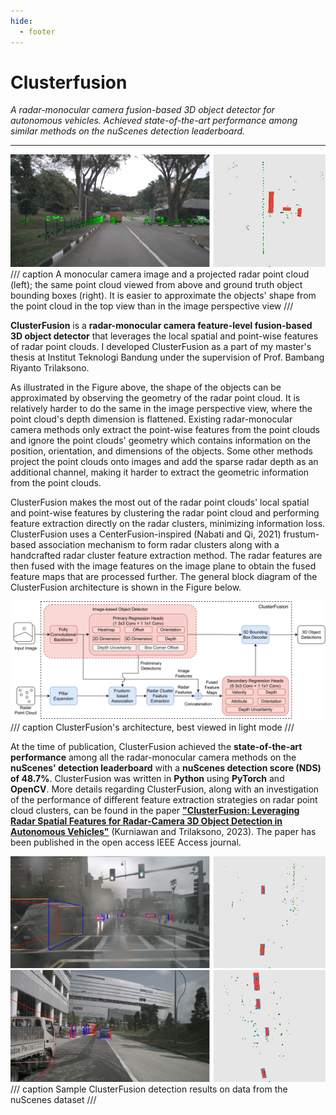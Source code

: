 ```yaml
---
hide:
  - footer
---
```


# Clusterfusion

*A radar-monocular camera fusion-based 3D object detector for autonomous vehicles. Achieved state-of-the-art performance among similar methods on the nuScenes detection leaderboard.*

---

![](../resources/projects/clusterfusion/background.png)
/// caption
A monocular camera image and a projected radar point cloud (left); the same point cloud viewed from above and ground truth object bounding boxes (right). It is easier to approximate the objects' shape from the point cloud in the top view than in the image perspective view
///

**ClusterFusion** is a **radar-monocular camera feature-level fusion-based 3D object detector** that leverages the local spatial and point-wise features of radar point clouds. I developed ClusterFusion as a part of my master's thesis at Institut Teknologi Bandung under the supervision of Prof. Bambang Riyanto Trilaksono.

As illustrated in the Figure above, the shape of the objects can be approximated by observing the geometry of the radar point cloud. It is relatively harder to do the same in the image perspective view, where the point cloud's depth dimension is flattened. Existing radar-monocular camera methods only extract the point-wise features from the point clouds and ignore the point clouds' geometry which contains information on the position, orientation, and dimensions of the objects. Some other methods project the point clouds onto images and add the sparse radar depth as an additional channel, making it harder to extract the geometric information from the point clouds.

ClusterFusion makes the most out of the radar point clouds' local spatial and point-wise features by clustering the radar point cloud and performing feature extraction directly on the radar clusters, minimizing information loss. ClusterFusion uses a CenterFusion-inspired (Nabati and Qi, 2021) frustum-based association mechanism to form radar clusters along with a handcrafted radar cluster feature extraction method. The radar features are then fused with the image features on the image plane to obtain the fused feature maps that are processed further. The general block diagram of the ClusterFusion architecture is shown in the Figure below.

![](../resources/projects/clusterfusion/clusterfusion_arch_access.svg)
/// caption
ClusterFusion's architecture, best viewed in light mode
///

At the time of publication, ClusterFusion achieved the **state-of-the-art performance** among all the radar-monocular camera methods on the **nuScenes' detection leaderboard** with a **nuScenes detection score (NDS) of 48.7%**. ClusterFusion was written in **Python** using **PyTorch** and **OpenCV**. More details regarding ClusterFusion, along with an investigation of the performance of different feature extraction strategies on radar point cloud clusters, can be found in the paper [**"ClusterFusion: Leveraging Radar Spatial Features for Radar-Camera 3D Object Detection in Autonomous Vehicles"**](https://doi.org/10.1109/ACCESS.2023.3328953) (Kurniawan and Trilaksono, 2023). The paper has been published in the open access IEEE Access journal.

![](../resources/projects/clusterfusion/rain.png)
![](../resources/projects/clusterfusion/ideal.png)
/// caption
Sample ClusterFusion detection results on data from the nuScenes dataset
///